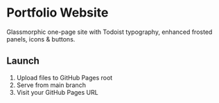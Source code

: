 # Portfolio Website

Glassmorphic one-page site with Todoist typography, enhanced frosted panels, icons & buttons.

## Launch
1. Upload files to GitHub Pages root
2. Serve from main branch
3. Visit your GitHub Pages URL